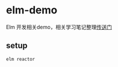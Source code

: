 elm-demo
===

Elm 开发相关demo，相关学习笔记整理[传送门](https://www.shymean.com/article/初识Elm)

## setup

```bash
elm reactor
```